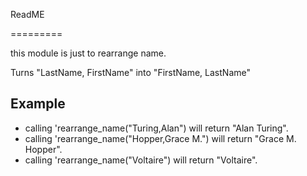ReadME

=========

this module is just to rearrange name.

Turns "LastName, FirstName" into "FirstName, LastName"
## Example


* calling 'rearrange_name("Turing,Alan") will return "Alan Turing".
* calling 'rearrange_name("Hopper,Grace M.") will return "Grace M. Hopper".
* calling 'rearrange_name("Voltaire") will return "Voltaire".